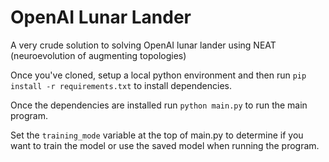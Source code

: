 # OpenAI Lunar Lander
A very crude solution to solving OpenAI lunar lander using NEAT (neuroevolution of augmenting topologies)

Once you've cloned, setup a local python environment and then run `pip install -r requirements.txt` to install dependencies.

Once the dependencies are installed run `python main.py` to run the main program.

Set the `training_mode` variable at the top of main.py to determine if you want to train the model or use the saved model when running the program.
